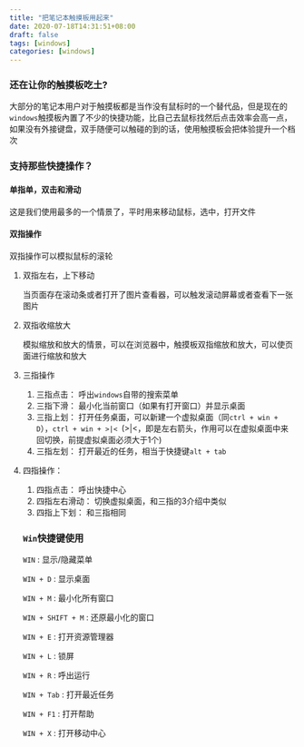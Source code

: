 ```yaml
---
title: "把笔记本触摸板用起来"
date: 2020-07-18T14:31:51+08:00
draft: false
tags: [windows]
categories: [windows]
---
```


### 还在让你的触摸板吃土?

大部分的笔记本用户对于触摸板都是当作没有鼠标时的一个替代品，但是现在的`windows`触摸板內置了不少的快捷功能，比自己去鼠标找然后点击效率会高一点，如果没有外接键盘，双手随便可以触碰的到的话，使用触摸板会把体验提升一个档次

### 支持那些快捷操作？

#### 单指单，双击和滑动

这是我们使用最多的一个情景了，平时用来移动鼠标，选中，打开文件

#### 双指操作

双指操作可以模拟鼠标的滚轮

1. 双指左右，上下移动

   当页面存在滚动条或者打开了图片查看器，可以触发滚动屏幕或者查看下一张图片

2. 双指收缩放大

   模拟缩放和放大的情景，可以在浏览器中，触摸板双指缩放和放大，可以使页面进行缩放和放大

3. 三指操作

   1. 三指点击： 呼出`windows`自带的搜索菜单
   2. 三指下滑： 最小化当前窗口（如果有打开窗口）并显示桌面
   3. 三指上划： 打开任务桌面，可以新建一个虚拟桌面（同`ctrl + win + D`），`ctrl + win + >|< `(>|<，即是左右箭头，作用可以在虚拟桌面中来回切换，前提虚拟桌面必须大于1个)
   4. 三指左划： 打开最近的任务，相当于快捷键`alt + tab`

4. 四指操作：

   1. 四指点击： 呼出快捷中心
   2. 四指左右滑动： 切换虚拟桌面，和三指的3介绍中类似
   3. 四指上下划： 和三指相同
   
   ### `Win`快捷键使用
   
   `WIN` : 显示/隐藏菜单
   
   `WIN + D` : 显示桌面
   
   `WIN + M` :  最小化所有窗口
   
   `WIN + SHIFT + M` : 还原最小化的窗口
   
   `WIN + E` : 打开资源管理器
   
   `WIN + L` : 锁屏
   
   `WIN + R` : 呼出运行
   
   `WIN + Tab` : 打开最近任务
   
   `WIN + F1` : 打开帮助
   
   `WIN + X` : 打开移动中心